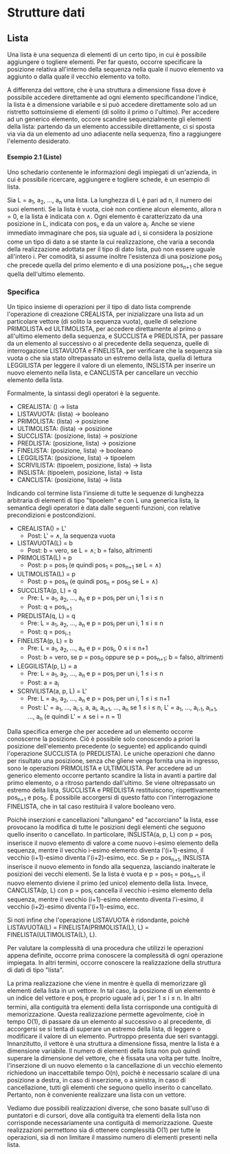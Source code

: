 # Strutture dati

## Lista

Una lista è una sequenza di elementi di un certo tipo, in cui è possibile aggiungere o togliere elementi. Per far questo, occorre specificare la posizione relativa all'interno della sequenza nella quale il nuovo elemento va aggiunto o dalla quale il vecchio elemento va tolto.

A differenza del vettore, che è una struttura a dimensione fissa dove è possibile accedere direttamente ad ogni elemento specificandone l'indice, la lista è a dimensione variabile e si può accedere direttamente solo ad un ristretto sottoinsieme di elementi (di solito il primo o l'ultimo). Per accedere ad un generico elemento, occore scandire sequenzialmente gli elementi della lista: partendo da un elemento accessibile direttamente, ci si sposta via via da un elemento ad uno adiacente nella sequenza, fino a raggiungere l'elemento desiderato.

#### Esempio 2.1 (Liste)
Uno schedario contenente le informazioni degli impiegati di un'azienda, in cui è possibile ricercare, aggiungere e togliere schede, è un esempio di lista.

Sia L = a<sub>1</sub>, a<sub>2</sub>, ..., a<sub>n</sub> una lista. La lunghezza di L è pari ad n, il numero dei suoi elementi. Se la lista è vuota, cioè non contiene alcun elemento, allora n = 0, e la lista è indicata con &wedge;. Ogni elemento è caratterizzato da una posizione in L, indicata con pos<sub>i</sub>, e da un valore a<sub>i</sub>. Anche se viene immediato immaginare che pos<sub>i</sub> sia uguale ad i, si considera la posizione come un tipo di dato a sé stante la cui realizzazione, che varia a seconda della realizzazione adottata per il tipo di dato lista, può non essere uguale all'intero i. Per comodità, si assume inoltre l'esistenza di una posizione pos<sub>0</sub> che precede quella del primo elemento e di una posizione pos<sub>n+1</sub> che segue quella dell'ultimo elemento.

### Specifica
Un tipico insieme di operazioni per il tipo di dato lista comprende l'operazione di creazione CREALISTA, per inizializzare una lista ad un particolare vettore (di solito la sequenza vuota), quelle di selezione PRIMOLISTA ed ULTIMOLISTA, per accedere direttamente al primo o all'ultimo elemento della sequenza, e SUCCLISTA e PREDLISTA, per passare da un elemento al successivo o al precedente della sequenza, quelle di interrogazione LISTAVUOTA e FINELISTA, per verificare che la sequenza sia vuota o che sia stato oltrepassato un estremo della lista, quella di lettura LEGGILISTA per leggere il valore di un elemento, INSLISTA per inserire un nuovo elemento nella lista, e CANCLISTA per cancellare un vecchio elemento della lista.

Formalmente, la sintassi degli operatori è la seguente.

* CREALISTA: () &rightarrow; lista
* LISTAVUOTA: (lista) &rightarrow; booleano
* PRIMOLISTA: (lista) &rightarrow; posizione
* ULTIMOLISTA: (lista) &rightarrow; posizione
* SUCCLISTA: (posizione, lista) &rightarrow; posizione
* PREDLISTA: (posizione, lista) &rightarrow; posizione
* FINELISTA: (posizione, lista) &rightarrow; booleano
* LEGGILISTA: (posizione, lista) &rightarrow; tipoelem
* SCRIVILISTA: (tipoelem, posizione, lista) &rightarrow; lista
* INSLISTA: (tipoelem, posizione, lista) &rightarrow; lista
* CANCLISTA: (posizione, lista) &rightarrow; lista

Indicando col termine lista l'insieme di tutte le sequenze di lunghezza arbitraria di elementi di tipo "tipoelem" e con L una generica lista, la semantica degli operatori è data dalle seguenti funzioni, con relative precondizioni e postcondizioni.

* CREALISTA() = L'
  * Post: L' = &wedge;, la sequenza vuota
* LISTAVUOTA(L) = b
  * Post: b = vero, se L = &wedge;; b = falso, altrimenti
* PRIMOLISTA(L) = p
  * Post: p = pos<sub>1</sub> (e quindi pos<sub>1</sub> = pos<sub>n+1</sub> se L = &wedge;)
* ULTIMOLISTA(L) = p
  * Post: p = pos<sub>n</sub> (e quindi pos<sub>n</sub> = pos<sub>0</sub> se L = &wedge;)
* SUCCLISTA(p, L) = q
  * Pre: L = a<sub>1</sub>, a<sub>2</sub>, ..., a<sub>n</sub> e p = pos<sub>i</sub> per un i, 1 &le; i &le; n
  * Post: q = pos<sub>i+1</sub>
* PREDLISTA(q, L) = q
  * Pre: L = a<sub>1</sub>, a<sub>2</sub>, ..., a<sub>n</sub> e p = pos<sub>i</sub> per un i, 1 &le; i &le; n
  * Post: q = pos<sub>i-1</sub>
* FINELISTA(p, L) = b
  * Pre: L = a<sub>1</sub>, a<sub>2</sub>, ..., a<sub>n</sub> e p = pos<sub>i</sub>, 0 &le; i &le; n+1
  * Post: b = vero, se p = pos<sub>0</sub> oppure se p = pos<sub>n+1</sub>; b = falso, altrimenti
* LEGGILISTA(p, L) = a
  * Pre: L = a<sub>1</sub>, a<sub>2</sub>, ..., a<sub>n</sub> e p = pos<sub>i</sub> per un i, 1 &le; i &le; n
  * Post: a = a<sub>i</sub>
* SCRIVILISTA(a, p, L) = L'
  * Pre: L = a<sub>1</sub>, a<sub>2</sub>, ..., a<sub>n</sub> e p = pos<sub>i</sub> per un i, 1 &le; i &le; n+1
  * Post: L' = a<sub>1</sub>, ..., a<sub>i-1</sub>, a, a<sub>i</sub>, a<sub>i+1</sub>, ..., a<sub>n</sub> se 1 &le; i &le; n, L' = a<sub>1</sub>, ..., a<sub>i-1</sub>, a<sub>i+1</sub>, ..., a<sub>n</sub> (e quindi L' = &wedge; se i = n = 1)

Dalla specifica emerge che per accedere ad un elemento occorre conoscerne la posizione. Ciò è possibile solo conoscendo a priori la posizione dell'elemento precedente (o seguente) ed applicando quindi l'operazione SUCCLISTA (o PREDLISTA). Le uniche operazioni che danno per risultato una posizione, senza che gliene venga fornita una in ingresso, sono le operazioni PRIMOLISTA e ULTIMOLISTA. Per accedere ad un generico elemento occorre pertanto scandire la lista in avanti a partire dal primo elemento, o a ritroso partendo dall'ultimo. Se viene oltrepassato un estremo della lista, SUCCLISTA e PREDLISTA restituiscono, rispettivamente pos<sub>n+1</sub> e pos<sub>0</sub>. È possibile accorgersi di questo fatto con l'interrogazione FINELISTA, che in tal caso restituirà il valore booleano vero.

Poichè inserzioni e cancellazioni "allungano" ed "accorciano" la lista, esse provocano la modifica di tutte le posizioni degli elementi che seguono quello inserito o cancellato. In particolare, INSLISTA(a, p, L) con p = pos<sub>i</sub> inserisce il nuovo elemento di valore a come nuovo i-esimo elemento della sequenza, mentre il vecchio i-esimo elemento diventa l'(i+1)-esimo, il vecchio (i+1)-esimo diventa l'(i+2)-esimo, ecc. Se p = pos<sub>n+1</sub>, INSLISTA inserisce il nuovo elemento in fondo alla sequenza, lasciando inalterate le posizioni dei vecchi elementi. Se la lista è vuota e p = pos<sub>1</sub> = pos<sub>n+1</sub>, il nuovo elemento diviene il primo (ed unico) elemento della lista. Invece, CANCLISTA(p, L) con p = pos<sub>i</sub> cancella il vecchio i-esimo elemento della sequenza, mentre il vecchio (i+1)-esimo elemento diventa l'i-esimo, il vecchio (i+2)-esimo diventa l'(i+1)-esimo, ecc.

Si noti infine che l'operazione LISTAVUOTA è ridondante, poichè LISTAVUOTA(L) = FINELISTA(PRIMOLISTA(L), L) = FINELISTA(ULTIMOLISTA(L), L).

Per valutare la complessità di una procedura che utilizzi le operazioni appena definite, occorre prima conoscere la complessità di ogni operazione impiegata. In altri termini, occorre conoscere la realizzazione della struttura di dati di tipo "lista".

La prima realizzazione che viene in mentre è quella di memorizzare gli elementi della lista in un vettore. In tal caso, la posizione di un elemento è un indice del vettore e pos<sub>i</sub> è proprio uguale ad i, per 1 &le; i &le; n. In altri termini, alla contiguità tra elementi della lista corrisponde una contiguità di memorizzazione. Questa realizzazione permette agevolmente, cioè in tempo O(1), di passare da un elemento al successivo o al precedente, di accorgersi se si tenta di superare un estremo della lista, di leggere o modificare il valore di un elemento. Purtroppo presenta due seri svantaggi. Innanzitutto, il vettore è una struttura a dimensione fissa, mentre la lista è a dimensione variabile. Il numero di elementi della lista non può quindi superare la dimensione del vettore, che è fissata una volta per tutte. Inoltre, l'inserzione di un nuovo elemento o la cancellazione di un vecchio elemento richiedono un inaccettabile tempo O(n), poichè è necessario scalare di una posizione a destra, in caso di inserzione, o a sinistra, in caso di cancellazione, tutti gli elementi che seguono quello inserito o cancellato. Pertanto, non è conveniente realizzare una lista con un vettore.

Vediamo due possibili realizzazioni diverse, che sono basate sull'uso di puntatori e di cursori, dove alla contiguità tra elementi della lista non corrisponde necessariamente una contiguità di memorizzazione. Queste realizzazioni permettono sia di ottenere complessità O(1) per tutte le operazioni, sia di non limitare il massimo numero di elementi presenti nella lista.
